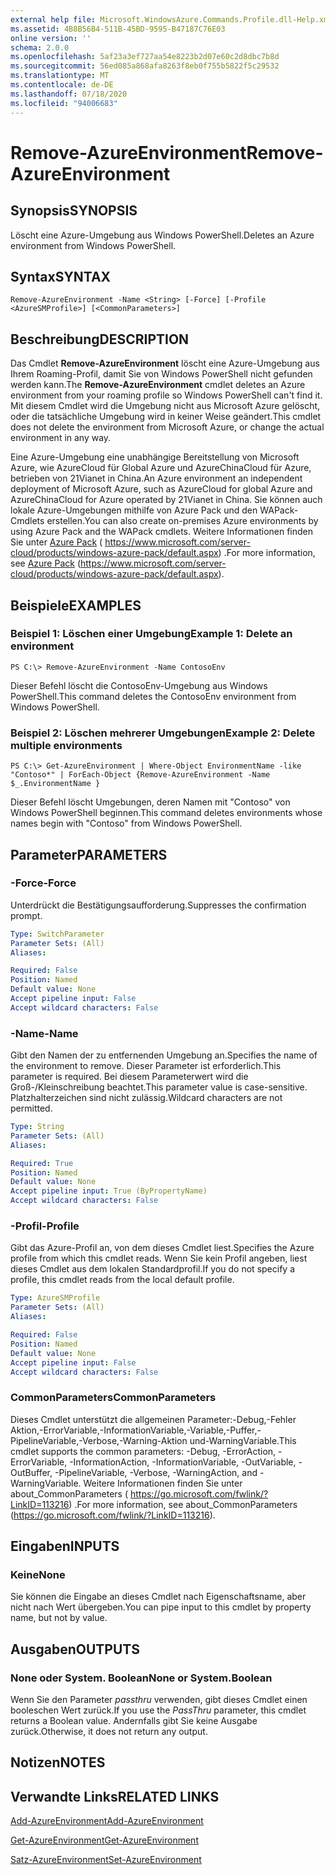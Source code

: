```yaml
---
external help file: Microsoft.WindowsAzure.Commands.Profile.dll-Help.xml
ms.assetid: 4B8B56B4-511B-45BD-9595-B47187C76E03
online version: ''
schema: 2.0.0
ms.openlocfilehash: 5af23a3ef727aa54e8223b2d07e60c2d8dbc7b8d
ms.sourcegitcommit: 56ed085a868afa8263f8eb0f755b5822f5c29532
ms.translationtype: MT
ms.contentlocale: de-DE
ms.lasthandoff: 07/18/2020
ms.locfileid: "94006683"
---
```

# <span data-ttu-id="d41de-101">Remove-AzureEnvironment</span><span class="sxs-lookup"><span data-stu-id="d41de-101">Remove-AzureEnvironment</span></span>

## <span data-ttu-id="d41de-102">Synopsis</span><span class="sxs-lookup"><span data-stu-id="d41de-102">SYNOPSIS</span></span>
<span data-ttu-id="d41de-103">Löscht eine Azure-Umgebung aus Windows PowerShell.</span><span class="sxs-lookup"><span data-stu-id="d41de-103">Deletes an Azure environment from Windows PowerShell.</span></span>

## <span data-ttu-id="d41de-104">Syntax</span><span class="sxs-lookup"><span data-stu-id="d41de-104">SYNTAX</span></span>

```
Remove-AzureEnvironment -Name <String> [-Force] [-Profile <AzureSMProfile>] [<CommonParameters>]
```

## <span data-ttu-id="d41de-105">Beschreibung</span><span class="sxs-lookup"><span data-stu-id="d41de-105">DESCRIPTION</span></span>
<span data-ttu-id="d41de-106">Das Cmdlet **Remove-AzureEnvironment** löscht eine Azure-Umgebung aus Ihrem Roaming-Profil, damit Sie von Windows PowerShell nicht gefunden werden kann.</span><span class="sxs-lookup"><span data-stu-id="d41de-106">The **Remove-AzureEnvironment** cmdlet deletes an Azure environment from your roaming profile so Windows PowerShell can't find it.</span></span>
<span data-ttu-id="d41de-107">Mit diesem Cmdlet wird die Umgebung nicht aus Microsoft Azure gelöscht, oder die tatsächliche Umgebung wird in keiner Weise geändert.</span><span class="sxs-lookup"><span data-stu-id="d41de-107">This cmdlet does not delete the environment from Microsoft Azure, or change the actual environment in any way.</span></span>

<span data-ttu-id="d41de-108">Eine Azure-Umgebung eine unabhängige Bereitstellung von Microsoft Azure, wie AzureCloud für Global Azure und AzureChinaCloud für Azure, betrieben von 21Vianet in China.</span><span class="sxs-lookup"><span data-stu-id="d41de-108">An Azure environment an independent deployment of Microsoft Azure, such as AzureCloud for global Azure and AzureChinaCloud for Azure operated by 21Vianet in China.</span></span>
<span data-ttu-id="d41de-109">Sie können auch lokale Azure-Umgebungen mithilfe von Azure Pack und den WAPack-Cmdlets erstellen.</span><span class="sxs-lookup"><span data-stu-id="d41de-109">You can also create on-premises Azure environments by using Azure Pack and the WAPack cmdlets.</span></span>
<span data-ttu-id="d41de-110">Weitere Informationen finden Sie unter [Azure Pack](https://www.microsoft.com/server-cloud/products/windows-azure-pack/default.aspx) ( https://www.microsoft.com/server-cloud/products/windows-azure-pack/default.aspx) .</span><span class="sxs-lookup"><span data-stu-id="d41de-110">For more information, see [Azure Pack](https://www.microsoft.com/server-cloud/products/windows-azure-pack/default.aspx) (https://www.microsoft.com/server-cloud/products/windows-azure-pack/default.aspx).</span></span>

## <span data-ttu-id="d41de-111">Beispiele</span><span class="sxs-lookup"><span data-stu-id="d41de-111">EXAMPLES</span></span>

### <span data-ttu-id="d41de-112">Beispiel 1: Löschen einer Umgebung</span><span class="sxs-lookup"><span data-stu-id="d41de-112">Example 1: Delete an environment</span></span>
```
PS C:\> Remove-AzureEnvironment -Name ContosoEnv
```

<span data-ttu-id="d41de-113">Dieser Befehl löscht die ContosoEnv-Umgebung aus Windows PowerShell.</span><span class="sxs-lookup"><span data-stu-id="d41de-113">This command deletes the ContosoEnv environment from Windows PowerShell.</span></span>

### <span data-ttu-id="d41de-114">Beispiel 2: Löschen mehrerer Umgebungen</span><span class="sxs-lookup"><span data-stu-id="d41de-114">Example 2: Delete multiple environments</span></span>
```
PS C:\> Get-AzureEnvironment | Where-Object EnvironmentName -like "Contoso*" | ForEach-Object {Remove-AzureEnvironment -Name $_.EnvironmentName }
```

<span data-ttu-id="d41de-115">Dieser Befehl löscht Umgebungen, deren Namen mit "Contoso" von Windows PowerShell beginnen.</span><span class="sxs-lookup"><span data-stu-id="d41de-115">This command deletes environments whose names begin with "Contoso" from Windows PowerShell.</span></span>

## <span data-ttu-id="d41de-116">Parameter</span><span class="sxs-lookup"><span data-stu-id="d41de-116">PARAMETERS</span></span>

### <span data-ttu-id="d41de-117">-Force</span><span class="sxs-lookup"><span data-stu-id="d41de-117">-Force</span></span>
<span data-ttu-id="d41de-118">Unterdrückt die Bestätigungsaufforderung.</span><span class="sxs-lookup"><span data-stu-id="d41de-118">Suppresses the confirmation prompt.</span></span>

```yaml
Type: SwitchParameter
Parameter Sets: (All)
Aliases: 

Required: False
Position: Named
Default value: None
Accept pipeline input: False
Accept wildcard characters: False
```

### <span data-ttu-id="d41de-119">-Name</span><span class="sxs-lookup"><span data-stu-id="d41de-119">-Name</span></span>
<span data-ttu-id="d41de-120">Gibt den Namen der zu entfernenden Umgebung an.</span><span class="sxs-lookup"><span data-stu-id="d41de-120">Specifies the name of the environment to remove.</span></span>
<span data-ttu-id="d41de-121">Dieser Parameter ist erforderlich.</span><span class="sxs-lookup"><span data-stu-id="d41de-121">This parameter is required.</span></span>
<span data-ttu-id="d41de-122">Bei diesem Parameterwert wird die Groß-/Kleinschreibung beachtet.</span><span class="sxs-lookup"><span data-stu-id="d41de-122">This parameter value is case-sensitive.</span></span>
<span data-ttu-id="d41de-123">Platzhalterzeichen sind nicht zulässig.</span><span class="sxs-lookup"><span data-stu-id="d41de-123">Wildcard characters are not permitted.</span></span>

```yaml
Type: String
Parameter Sets: (All)
Aliases: 

Required: True
Position: Named
Default value: None
Accept pipeline input: True (ByPropertyName)
Accept wildcard characters: False
```

### <span data-ttu-id="d41de-124">-Profil</span><span class="sxs-lookup"><span data-stu-id="d41de-124">-Profile</span></span>
<span data-ttu-id="d41de-125">Gibt das Azure-Profil an, von dem dieses Cmdlet liest.</span><span class="sxs-lookup"><span data-stu-id="d41de-125">Specifies the Azure profile from which this cmdlet reads.</span></span> <span data-ttu-id="d41de-126">Wenn Sie kein Profil angeben, liest dieses Cmdlet aus dem lokalen Standardprofil.</span><span class="sxs-lookup"><span data-stu-id="d41de-126">If you do not specify a profile, this cmdlet reads from the local default profile.</span></span>

```yaml
Type: AzureSMProfile
Parameter Sets: (All)
Aliases: 

Required: False
Position: Named
Default value: None
Accept pipeline input: False
Accept wildcard characters: False
```

### <span data-ttu-id="d41de-127">CommonParameters</span><span class="sxs-lookup"><span data-stu-id="d41de-127">CommonParameters</span></span>
<span data-ttu-id="d41de-128">Dieses Cmdlet unterstützt die allgemeinen Parameter:-Debug,-Fehler Aktion,-ErrorVariable,-InformationVariable,-Variable,-Puffer,-PipelineVariable,-Verbose,-Warning-Aktion und-WarningVariable.</span><span class="sxs-lookup"><span data-stu-id="d41de-128">This cmdlet supports the common parameters: -Debug, -ErrorAction, -ErrorVariable, -InformationAction, -InformationVariable, -OutVariable, -OutBuffer, -PipelineVariable, -Verbose, -WarningAction, and -WarningVariable.</span></span> <span data-ttu-id="d41de-129">Weitere Informationen finden Sie unter about_CommonParameters ( https://go.microsoft.com/fwlink/?LinkID=113216) .</span><span class="sxs-lookup"><span data-stu-id="d41de-129">For more information, see about_CommonParameters (https://go.microsoft.com/fwlink/?LinkID=113216).</span></span>

## <span data-ttu-id="d41de-130">Eingaben</span><span class="sxs-lookup"><span data-stu-id="d41de-130">INPUTS</span></span>

### <span data-ttu-id="d41de-131">Keine</span><span class="sxs-lookup"><span data-stu-id="d41de-131">None</span></span>
<span data-ttu-id="d41de-132">Sie können die Eingabe an dieses Cmdlet nach Eigenschaftsname, aber nicht nach Wert übergeben.</span><span class="sxs-lookup"><span data-stu-id="d41de-132">You can pipe input to this cmdlet by property name, but not by value.</span></span>

## <span data-ttu-id="d41de-133">Ausgaben</span><span class="sxs-lookup"><span data-stu-id="d41de-133">OUTPUTS</span></span>

### <span data-ttu-id="d41de-134">None oder System. Boolean</span><span class="sxs-lookup"><span data-stu-id="d41de-134">None or System.Boolean</span></span>
<span data-ttu-id="d41de-135">Wenn Sie den Parameter *passthru* verwenden, gibt dieses Cmdlet einen booleschen Wert zurück.</span><span class="sxs-lookup"><span data-stu-id="d41de-135">If you use the *PassThru* parameter, this cmdlet returns a Boolean value.</span></span>
<span data-ttu-id="d41de-136">Andernfalls gibt Sie keine Ausgabe zurück.</span><span class="sxs-lookup"><span data-stu-id="d41de-136">Otherwise, it does not return any output.</span></span>

## <span data-ttu-id="d41de-137">Notizen</span><span class="sxs-lookup"><span data-stu-id="d41de-137">NOTES</span></span>

## <span data-ttu-id="d41de-138">Verwandte Links</span><span class="sxs-lookup"><span data-stu-id="d41de-138">RELATED LINKS</span></span>

[<span data-ttu-id="d41de-139">Add-AzureEnvironment</span><span class="sxs-lookup"><span data-stu-id="d41de-139">Add-AzureEnvironment</span></span>](./Add-AzureEnvironment.md)

[<span data-ttu-id="d41de-140">Get-AzureEnvironment</span><span class="sxs-lookup"><span data-stu-id="d41de-140">Get-AzureEnvironment</span></span>](./Get-AzureEnvironment.md)

[<span data-ttu-id="d41de-141">Satz-AzureEnvironment</span><span class="sxs-lookup"><span data-stu-id="d41de-141">Set-AzureEnvironment</span></span>](./Set-AzureEnvironment.md)


